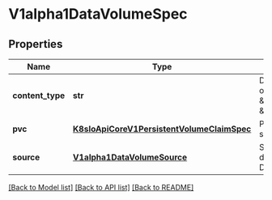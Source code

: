# V1alpha1DataVolumeSpec

## Properties
Name | Type | Description | Notes
------------ | ------------- | ------------- | -------------
**content_type** | **str** | DataVolumeContentType options: \&quot;kubevirt\&quot;, \&quot;archive\&quot; | [optional] 
**pvc** | [**K8sIoApiCoreV1PersistentVolumeClaimSpec**](K8sIoApiCoreV1PersistentVolumeClaimSpec.md) | PVC is the PVC specification | 
**source** | [**V1alpha1DataVolumeSource**](V1alpha1DataVolumeSource.md) | Source is the src of the data for the requested DataVolume | 

[[Back to Model list]](../README.md#documentation-for-models) [[Back to API list]](../README.md#documentation-for-api-endpoints) [[Back to README]](../README.md)


